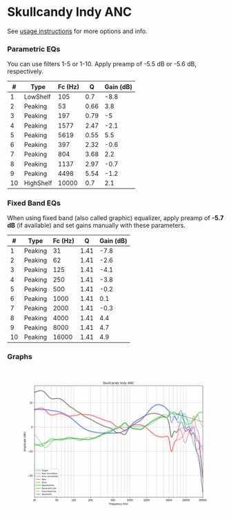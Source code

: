 # Skullcandy Indy ANC
See [usage instructions](https://github.com/jaakkopasanen/AutoEq#usage) for more options and info.

### Parametric EQs
You can use filters 1-5 or 1-10. Apply preamp of -5.5 dB or -5.6 dB, respectively.

|   # | Type      |   Fc (Hz) |    Q |   Gain (dB) |
|-----|-----------|-----------|------|-------------|
|   1 | LowShelf  |       105 | 0.7  |        -8.8 |
|   2 | Peaking   |        53 | 0.66 |         3.8 |
|   3 | Peaking   |       197 | 0.79 |        -5   |
|   4 | Peaking   |      1577 | 2.47 |        -2.1 |
|   5 | Peaking   |      5619 | 0.55 |         5.5 |
|   6 | Peaking   |       397 | 2.32 |        -0.6 |
|   7 | Peaking   |       804 | 3.68 |         2.2 |
|   8 | Peaking   |      1137 | 2.97 |        -0.7 |
|   9 | Peaking   |      4498 | 5.54 |        -1.2 |
|  10 | HighShelf |     10000 | 0.7  |         2.1 |

### Fixed Band EQs
When using fixed band (also called graphic) equalizer, apply preamp of **-5.7 dB** (if available) and set gains manually with these parameters.

|   # | Type    |   Fc (Hz) |    Q |   Gain (dB) |
|-----|---------|-----------|------|-------------|
|   1 | Peaking |        31 | 1.41 |        -7.8 |
|   2 | Peaking |        62 | 1.41 |        -2.6 |
|   3 | Peaking |       125 | 1.41 |        -4.1 |
|   4 | Peaking |       250 | 1.41 |        -3.8 |
|   5 | Peaking |       500 | 1.41 |        -0.2 |
|   6 | Peaking |      1000 | 1.41 |         0.1 |
|   7 | Peaking |      2000 | 1.41 |        -0.3 |
|   8 | Peaking |      4000 | 1.41 |         4.4 |
|   9 | Peaking |      8000 | 1.41 |         4.7 |
|  10 | Peaking |     16000 | 1.41 |         4.9 |

### Graphs
![](./Skullcandy%20Indy%20ANC.png)
